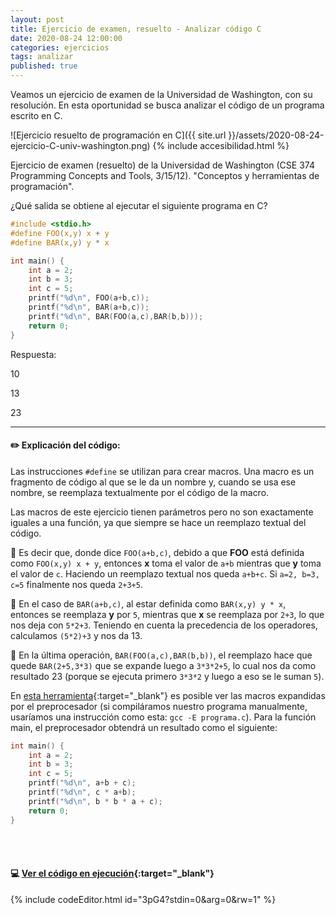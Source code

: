 ```yaml
---
layout: post
title: Ejercicio de examen, resuelto - Analizar código C
date: 2020-08-24 12:00:00
categories: ejercicios
tags: analizar
published: true
---
```



Veamos un ejercicio de examen de la Universidad de Washington, con su resolución. En esta oportunidad se busca analizar el código de un programa escrito en C.


![Ejercicio resuelto de programación en C]({{ site.url }}/assets/2020-08-24-ejercicio-C-univ-washington.png)
{% include accesibilidad.html %}

Ejercicio de examen (resuelto) de la Universidad de Washington (CSE 374 Programming Concepts and Tools, 3/15/12). "Conceptos y herramientas de programación".

¿Qué salida se obtiene al ejecutar el siguiente programa en C?

```c
#include <stdio.h>
#define FOO(x,y) x + y
#define BAR(x,y) y * x

int main() {
    int a = 2;
    int b = 3;
    int c = 5;
    printf("%d\n", FOO(a+b,c));
    printf("%d\n", BAR(a+b,c));
    printf("%d\n", BAR(FOO(a,c),BAR(b,b)));
    return 0;
}
```

Respuesta:

10

13

23
</div></details>
<hr />


#### ✏️ Explicación del código:

Las instrucciones `#define` se utilizan para crear macros. Una macro es un fragmento de código al que se le da un nombre y, cuando se usa ese nombre, se reemplaza textualmente por el código de la macro.

Las macros de este ejercicio tienen parámetros pero no son exactamente iguales a una función, ya que siempre se hace un reemplazo textual del código.

📍 Es decir que, donde dice `FOO(a+b,c)`, debido a que **FOO** está definida como `FOO(x,y) x + y`, entonces **x** toma el valor de `a+b` mientras que **y** toma el valor de `c`. Haciendo un reemplazo textual nos queda `a+b+c`. Si `a=2, b=3, c=5` finalmente nos queda `2+3+5`.

📍 En el caso de `BAR(a+b,c)`, al estar definida como `BAR(x,y) y * x`, entonces se reemplaza **y** por `5`, mientras que **x** se reemplaza por `2+3`, lo que nos deja con `5*2+3`. Teniendo en cuenta la precedencia de los operadores, calculamos `(5*2)+3` y nos da 13.

📍 En la última operación, `BAR(FOO(a,c),BAR(b,b))`, el reemplazo hace que quede `BAR(2+5,3*3)` que se expande luego a `3*3*2+5`, lo cual nos da como resultado 23 (porque se ejecuta primero `3*3*2` y luego a eso se le suman `5`).

En [esta herramienta](https://godbolt.org/z/qcnh6KsbW){:target="_blank"} es posible ver las macros expandidas por el preprocesador (si compiláramos nuestro programa manualmente, usaríamos una instrucción como esta: `gcc -E programa.c`). Para la función main, el preprocesador obtendrá un resultado como el siguiente:

```c
int main() {
    int a = 2;
    int b = 3;
    int c = 5;
    printf("%d\n", a+b + c);
    printf("%d\n", c * a+b);
    printf("%d\n", b * b * a + c);
    return 0;
}
```

<br />&nbsp;

#### 💻 [Ver el código en ejecución](https://jdoodle.com/a/3pG4){:target="_blank"}

{% include codeEditor.html id="3pG4?stdin=0&arg=0&rw=1" %}

<br />&nbsp;

